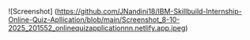 ![Screenshot] (https://github.com/JNandini18/IBM-Skillbuild-Internship-Online-Quiz-Apllication/blob/main/Screenshot_8-10-2025_201552_onlinequizapplicationnn.netlify.app.jpeg)
